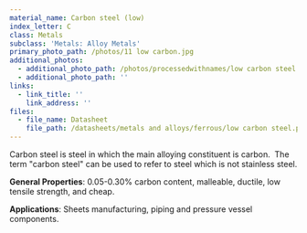 ```yaml
---
material_name: Carbon steel (low)
index_letter: C
class: Metals
subclass: 'Metals: Alloy Metals'
primary_photo_path: /photos/11 low carbon.jpg
additional_photos:
  - additional_photo_path: /photos/processedwithnames/low carbon steel.jpeg
  - additional_photo_path: ''
links:
  - link_title: ''
    link_address: ''
files:
  - file_name: Datasheet
    file_path: /datasheets/metals and alloys/ferrous/low carbon steel.pdf
---
```


Carbon steel is steel in which the main alloying constituent is carbon.  The term "carbon steel" can be used to refer to steel which is not stainless steel.

**General Properties**: 0.05-0.30% carbon content, malleable, ductile, low tensile strength, and cheap.

**Applications**: Sheets manufacturing, piping and pressure vessel components.
